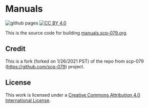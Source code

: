 # Manuals

![github pages](https://github.com/scp-079/manuals/workflows/github%20pages/badge.svg) [![CC BY 4.0][cc-by-shield]][cc-by]

This is the source code for building [manuals.scp-079.org](https://manuals.scp-079.org).
## Credit
This is a fork (forked on 1/26/2021 PST) of the repo from scp-079 (https://github.com/scp-079) project.

## License

This work is licensed under a [Creative Commons Attribution 4.0 International License](https://creativecommons.org/licenses/by/4.0/).


[cc-by]: https://creativecommons.org/licenses/by/4.0/
[cc-by-image]: https://licensebuttons.net/l/by/4.0/88x31.png
[cc-by-shield]: https://img.shields.io/badge/License-CC%20BY%204.0-lightgrey.svg
